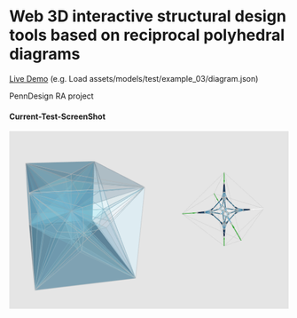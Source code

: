 Web 3D interactive structural design tools based on reciprocal polyhedral diagrams
======================

[Live Demo](https://shrekshao.github.io/Polyhedron3D/)
(e.g. Load assets/models/test/example_03/diagram.json)

PennDesign RA project

#### Current-Test-ScreenShot
![](img/test5.png)